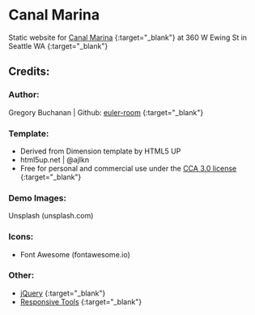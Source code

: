 # Canal Marina
 Static website for [Canal Marina](https://canal-marina.com) {:target="_blank"}  at 360 W Ewing St in Seattle WA
{:target="_blank"} 
## Credits:
###  Author: 
Gregory Buchanan | Github: [euler-room](https://github.com/euler-room) {:target="_blank"} 

### Template:
- Derived from Dimension template by HTML5 UP
- html5up.net | @ajlkn
- Free for personal and commercial use under the [CCA 3.0 license](html5up.net/license) {:target="_blank"} 

### Demo Images:
Unsplash (unsplash.com)

### Icons:
- Font Awesome (fontawesome.io)

### Other:
- [jQuery](jquery.com) {:target="_blank"} 
- [Responsive Tools](github.com/ajlkn/responsive-tools) {:target="_blank"} 
